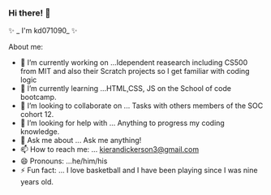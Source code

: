 ### Hi there! 👋

 ✨ _ I'm kd071090_ ✨ 

About me:

- 🔭 I’m currently working on ...Idependent reasearch including  CS500 from MIT and also their Scratch projects so I get familiar with coding logic
- 🌱 I’m currently learning ...HTML,CSS, JS on the School of code bootcamp.
- 👯 I’m looking to collaborate on ... Tasks with others members of the SOC cohort 12.
- 🤔 I’m looking for help with ... Anything to progress my coding knowledge.
- 💬 Ask me about ... Ask me anything!
- 📫 How to reach me: ... kierandickerson3@gmail.com
- 😄 Pronouns: ...he/him/his
- ⚡ Fun fact: ... I love basketball and I have been playing since I was nine years old.


